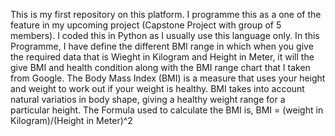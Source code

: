This is my first repository on this platform. I programme this as a one of the feature in my upcoming project (Capstone  Project with group of 5 members). I coded this in Python as I usually use this language only. 
In this Programme, I have define the different BMI range in which when you give the required data that is Wieght in Kilogram and Height in Meter, it will the give BMI and health condition along with the BMI range chart that I taken from Google.
The Body Mass Index (BMI) is a measure that uses your height and weight to work out if your weight is healthy. BMI takes into account natural variatios in body shape, giving a healthy weight range for a particular height. The Formula used to calculate the BMI is,  BMI = (weight in Kilogram)/(Height in Meter)^2
